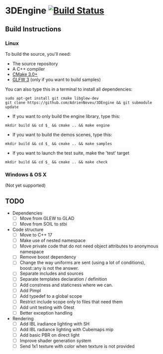 # 3DEngine [![Build Status](https://travis-ci.com/AdrienNeveu/3DEngine.svg?token=AGcLYmG3qkhAiyxVFXyU&branch=master)](https://travis-ci.com/AdrienNeveu/3DEngine)



## Build Instructions


### Linux
To build the source, you'll need:

* The source repository
* A C++ compiler
* [CMake 3.0+](http://www.cmake.org/)
* [GLFW 3](http://www.glfw.org/) (only if you want to build samples)

You can also type this in a terminal to install all dependencies:

```shell
sudo apt-get install git cmake libglew-dev
git clone https://github.com/AdrienNeveu/3DEngine && git submodule update
```


* If you want to only build the engine library, type this:

```shell
mkdir build && cd $_ && cmake .. && make engine
```

* If you want to build the demos scenes, type this:

```shell
mkdir build && cd $_ && cmake .. && make samples
```

* If you want to launch the test suite, make the 'test' target

```shell
mkdir build && cd $_ && cmake .. && make check
```

### Windows & OS X
(Not yet supported)

## TODO

* Dependencies
  * [ ] Move from GLEW to GLAD
  * [ ] Move from SOIL to stbi

* Code structure
  * [ ] Move to C++ 17
  * [ ] Make use of nested namespace
  * [ ] Move private code that do not need object attributes to anonymous namespace
  * [ ] Remove boost dependency
  * [ ] Change the way uniforms are sent (using a lot of conditions),
  boost::any is not the answer.
  * [ ] Separate includes and sources
  * [ ] Separate templates declaration / definition 
  * [ ] Add constness and staticness where we can.
  * [ ] Add Pimpl
  * [ ] Add typedef to a global scope
  * [ ] Restrict include scope only to files that need them
  * [ ] Add unit testing with Gtest
  * [ ] Better exception handling
  
* Rendering
  * [ ] Add IBL iradiance lighting with SH
  * [ ] Add IBL radiance lighting with Cubemaps mip
  * [ ] Add basic PBR on direct light
  * [ ] Improve shader generation system
  * [ ] Send 1x1 texture with color when texture is not provided
